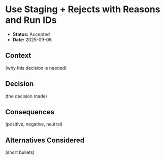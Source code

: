 ﻿# Use Staging + Rejects with Reasons and Run IDs

- **Status:** Accepted
- **Date:** 2025-09-06

## Context
(why this decision is needed)

## Decision
(the decision made)

## Consequences
(positive, negative, neutral)

## Alternatives Considered
(short bullets)
